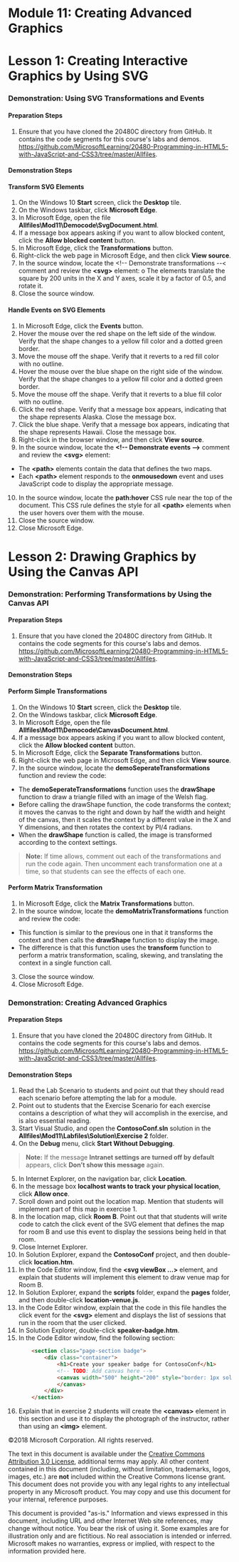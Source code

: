 # Module 11: Creating Advanced Graphics

# Lesson 1: Creating Interactive Graphics by Using SVG

### Demonstration: Using SVG Transformations and Events

#### Preparation Steps 

1. Ensure that you have cloned the 20480C directory from GitHub. It contains the code segments for this course's labs and demos. https://github.com/MicrosoftLearning/20480-Programming-in-HTML5-with-JavaScript-and-CSS3/tree/master/Allfiles.

#### Demonstration Steps

#### Transform SVG Elements

1.	On the Windows 10 **Start** screen, click the **Desktop** tile.
2.	On the Windows taskbar, click **Microsoft Edge**.
3.	In Microsoft Edge, open the file **Allfiles\Mod11\Democode\SvgDocument.html**. 
4.	If a message box appears asking if you want to allow blocked content, click the **Allow blocked content** button.
5.	In Microsoft Edge, click the **Transformations** button.
6.	Right-click the web page in Microsoft Edge, and then click **View source**.
7.	In the source window, locate the &lt;!-- Demonstrate transformations --&lt; comment and review the **&lt;svg&gt;** element: 
o	The <transform> elements translate the square by 200 units in the X and Y axes, scale it by a factor of 0.5, and rotate it.
8.	Close the source window.

#### Handle Events on SVG Elements

1.	In Microsoft Edge, click the **Events** button.
2.	Hover the mouse over the red shape on the left side of the window. Verify that the shape changes to a yellow fill color and a dotted green border.
3.	Move the mouse off the shape. Verify that it reverts to a red fill color with no outline.
4.	Hover the mouse over the blue shape on the right side of the window. Verify that the shape changes to a yellow fill color and a dotted green border.
5.	Move the mouse off the shape. Verify that it reverts to a blue fill color with no outline.
6.	Click the red shape. Verify that a message box appears, indicating that the shape represents Alaska. Close the message box.
7.	Click the blue shape. Verify that a message box appears, indicating that the shape represents Hawaii. Close the message box.
8.	Right-click in the browser window, and then click **View source**. 
9.	In the source window, locate the **&lt;!-- Demonstrate events --&gt;** comment and review the **&lt;svg&gt;** element:
- The **&lt;path&gt;** elements contain the data that defines the two maps.
- Each **&lt;path&gt;** element responds to the **onmousedown** event and uses JavaScript code to display the appropriate message.
10.	In the source window, locate the **path:hover** CSS rule near the top of the document. This CSS rule defines the style for all **&lt;path&gt;** elements when the user hovers over them with the mouse. 
11.	Close the source window.
12.	Close Microsoft Edge.

# Lesson 2: Drawing Graphics by Using the Canvas API

### Demonstration: Performing Transformations by Using the Canvas API

#### Preparation Steps 

1. Ensure that you have cloned the 20480C directory from GitHub. It contains the code segments for this course's labs and demos. https://github.com/MicrosoftLearning/20480-Programming-in-HTML5-with-JavaScript-and-CSS3/tree/master/Allfiles.

#### Demonstration Steps

#### Perform Simple Transformations

1.	On the Windows 10 **Start** screen, click the **Desktop** tile.
2.	On the Windows taskbar, click **Microsoft Edge**.
3.	In Microsoft Edge, open the file **Allfiles\Mod11\Democode\CanvasDocument.html**. 
4.	If a message box appears asking if you want to allow blocked content, click the **Allow blocked content** button.
5.	In Microsoft Edge, click the **Separate Transformations** button.
6.	Right-click the web page in Microsoft Edge, and then click **View source**.
7.	In the source window, locate the **demoSeperateTransformations** function and review the code: 
- The **demoSeperateTransformations** function uses the **drawShape** function to draw a triangle filled with an image of the Welsh flag.
- Before calling the drawShape function, the code transforms the context; it moves the canvas to the right and down by half the width and height of the canvas, then it scales the context by a different value in the X and Y dimensions, and then rotates the context by PI/4 radians.
- When the **drawShape** function is called, the image is transformed according to the context settings.

>**Note:** If time allows, comment out each of the transformations and run the code again. Then uncomment each transformation one at a time, so that students can see the effects of each one.

#### Perform Matrix Transformation

1.	In Microsoft Edge, click the **Matrix Transformations** button.
2.	In the source window, locate the **demoMatrixTransformations** function and review the code: 
- This function is similar to the previous one in that it transforms the context and then calls the **drawShape** function to display the image.
- The difference is that this function uses the **transform** function to perform a matrix transformation, scaling, skewing, and translating the context in a single function call.
3.	Close the source window.
4.	Close Microsoft Edge.

### Demonstration: Creating Advanced Graphics

#### Preparation Steps 

1. Ensure that you have cloned the 20480C directory from GitHub. It contains the code segments for this course's labs and demos. https://github.com/MicrosoftLearning/20480-Programming-in-HTML5-with-JavaScript-and-CSS3/tree/master/Allfiles.

#### Demonstration Steps

1.	Read the Lab Scenario to students and point out that they should read each scenario before attempting the lab for a module.
2.	Point out to students that the Exercise Scenario for each exercise contains a description of what they will accomplish in the exercise, and is also essential reading.
3.	Start Visual Studio, and open the **ContosoConf.sln** solution in the **Allfiles\Mod11\Labfiles\Solution\Exercise 2** folder.
4.	On the **Debug** menu, click **Start Without Debugging**.

>**Note:** If the message **Intranet settings are turned off by default** appears, click **Don’t show this message** again. 

5.	In Internet Explorer, on the navigation bar, click **Location**.
6.	In the message box **localhost wants to track your physical location**, click **Allow once**.
7.	Scroll down and point out the location map. Mention that students will implement part of this map in exercise 1.
8.	In the location map, click **Room B**. Point out that that students will write code to catch the click event of the SVG element that defines the map for room B and use this event to display the sessions being held in that room.
9.	Close Internet Explorer.
10.	In Solution Explorer, expand the **ContosoConf** project, and then double-click **location.htm**. 
11.	In the Code Editor window, find the **&lt;svg viewBox …&gt;** element, and explain that students will implement this element to draw venue map for Room B.
12.	In Solution Explorer, expand the **scripts** folder, expand the **pages** folder, and then double-click **location-venue.js**. 
13.	In the Code Editor window, explain that the code in this file handles the click event for the **&lt;svg&gt;** element and displays the list of sessions that run in the room that the user clicked.
14.	In Solution Explorer, double-click **speaker-badge.htm**.
15.	In the Code Editor window, find the following section:
    ```html
        <section class="page-section badge">
            <div class="container">
                <h1>Create your speaker badge for ContosoConf</h1>
                <!-- TODO: Add canvas here -->
                <canvas width="500" height="200" style="border: 1px solid #888" data-speaker-id="234724" data-speaker-name="Mark Hanson">
                </canvas>
            </div>
        </section>
    ```
16.	Explain that in exercise 2 students will create the **&lt;canvas&gt;** element in this section and use it to display the photograph of the instructor, rather than using an **&lt;img&gt;** element.

©2018 Microsoft Corporation. All rights reserved.

The text in this document is available under the  [Creative Commons Attribution 3.0 License](https://creativecommons.org/licenses/by/3.0/legalcode), additional terms may apply. All other content contained in this document (including, without limitation, trademarks, logos, images, etc.) are  **not**  included within the Creative Commons license grant. This document does not provide you with any legal rights to any intellectual property in any Microsoft product. You may copy and use this document for your internal, reference purposes.

This document is provided &quot;as-is.&quot; Information and views expressed in this document, including URL and other Internet Web site references, may change without notice. You bear the risk of using it. Some examples are for illustration only and are fictitious. No real association is intended or inferred. Microsoft makes no warranties, express or implied, with respect to the information provided here.

